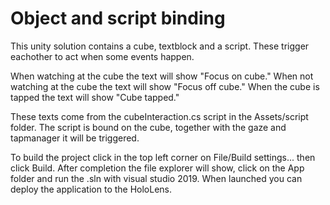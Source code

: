 # Object and script binding

This unity solution contains a cube, textblock and a script. These trigger eachother to act when some events happen.

When watching at the cube the text will show "Focus on cube."
When not watching at the cube the text will show "Focus off cube."
When the cube is tapped the text will show "Cube tapped."

These texts come from the cubeInteraction.cs script in the Assets/script folder. The script is bound on the cube, together with the gaze and tapmanager it will be triggered.

To build the project click in the top left corner on File/Build settings... then click Build. After completion the file explorer will show, click on the App folder and run the .sln with visual studio 2019. When launched you can deploy the application to the HoloLens.
